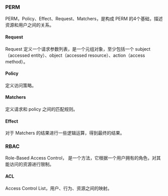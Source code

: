 ### PERM

PERM，Policy、Effect、Request、Matchers，是构成 PERM 的4个基础，描述资源和用户之间的关系。



#### Request

Request 定义一个请求参数列表，是一个元组对象，至少包括一个 subject（accessed entity）、object（accessed resource）、action（access method）。

#### Policy

定义访问策略。

#### Matchers

定义请求和 policy 之间的匹配规则。

#### Effect

对于 Matchers 的结果进行一些逻辑运算，得到最终的结果。



### RBAC

Role-Based Access Control， 是一个方法，它根据一个用户拥有的角色，对其能访问的资源进行限制。

#### ACL

Access Control List，用户、行为、资源之间的映射。